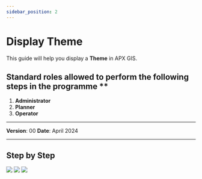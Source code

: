 ```yaml
---
sidebar_position: 2
---
```


# Display Theme

This guide will help you display a **Theme** in APX GIS.

## Standard roles allowed to perform the following steps in the programme **

1.	**Administrator**
2.	**Planner**
3.	**Operator**

------------

**Version**: 00
**Date**: April 2024

------------
## **Step by Step**

![](/img/10.Themes/themes-display01.png)
![](/img/10.Themes/themes-display02.png)
![](/img/10.Themes/themes-display03.png)